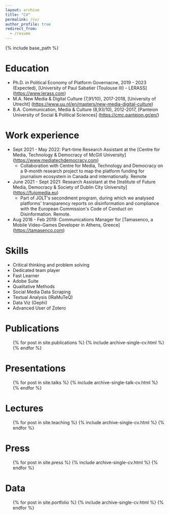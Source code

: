 ```yaml
---
layout: archive
title: "CV"
permalink: /cv/
author_profile: true
redirect_from:
  - /resume
---
```


{% include base_path %}

Education
======
* Ph.D. in Political Economy of Platform Governacne, 2019 - 2023 (Expected), [University of Paul Sabatier (Toulouse III) - LERASS] (https://www.lerass.com)
* M.A. New Media & Digital Culture (7,91/10), 2017-2018, [University of Utrecht] (https://www.uu.nl/en/masters/new-media-digital-culture)
* B.A. Communication, Media & Culture (8,93/10), 2012-2017, [Panteion University of Social & Political Sciences] (https://cmc.panteion.gr/en/)

Work experience
======
* Sept 2021 - May 2022: Part-time Research Assistant at the [Centre for Media, Technology & Democracy of McGill University] (https://www.mediatechdemocracy.com)
  * Collaboration with Centre for Media, Technology and Democracy on a 9-month research project to map the platform funding for journalism ecosystem in Canada and internationally. Remote
* June 2021 - Sept 2021: Research Assistant at the [Institute of Future Media, Democracy & Society of Dublin City University] (https://fujomedia.eu)
  * Part of JOLT's secondment program, during which we analysed platforms' transparency reports on disinformation and compliance with the European Commission's Code of Conduct on Disinformation. Remote.
* Aug 2018 - Feb 2019: Communications Manager for [Tamasenco, a Mobile Video-Games Developer in Athens, Greece] (https://tamasenco.com)
  
Skills
======
* Critical thinking and problem solving
* Dedicated team player
* Fast Learner
* Adobe Suite
* Qualitative Methods
* Social Media Data Scraping
* Textual Analysis (IRaMuTeQ)
* Data Viz (Gephi)
* Advanced User of Zotero

Publications
======
  <ul>{% for post in site.publications %}
    {% include archive-single-cv.html %}
  {% endfor %}</ul>
  
Presentations
======
  <ul>{% for post in site.talks %}
    {% include archive-single-talk-cv.html %}
  {% endfor %}</ul>
  
Lectures
======
  <ul>{% for post in site.teaching %}
    {% include archive-single-cv.html %}
  {% endfor %}</ul>

Press
======
  <ul>{% for post in site.press %}
    {% include archive-single-cv.html %}
  {% endfor %}</ul>

Data
======
  <ul>{% for post in site.portfolio %}
    {% include archive-single-cv.html %}
  {% endfor %}</ul>
